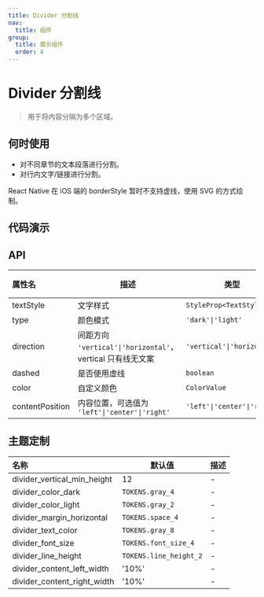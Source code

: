 ```yaml
---
title: Divider 分割线
nav:
  title: 组件
group:
  title: 展示组件
  order: 4
---
```


# Divider 分割线

> 用于将内容分隔为多个区域。

## 何时使用

- 对不同章节的文本段落进行分割。
- 对行内文字/链接进行分割。

React Native 在 iOS 端的 borderStyle 暂时不支持虚线，使用 SVG 的方式绘制。

## 代码演示

<code src="./__fixtures__/basic.tsx"></code>

## API

| 属性名          | 描述                                                       | 类型                        | 默认值         | 版本 |
| :-------------- | ---------------------------------------------------------- | --------------------------- | -------------- | ---- |
| textStyle       | 文字样式                                                   | `StyleProp<TextStyle>`      | -              | -    |
| type            | 颜色模式                                                   | `'dark'\|'light'`           | `'light'`      | -    |
| direction       | 间距方向 `'vertical'\|'horizontal'`，vertical 只有线无文案 | `'vertical'\|'horizontal'`  | `'horizontal'` | -    |
| dashed          | 是否使用虚线                                               | `boolean`                   | -              | -    |
| color           | 自定义颜色                                                 | `ColorValue`                | -              | -    |
| contentPosition | 内容位置，可选值为 `'left'\|'center'\|'right'`             | `'left'\|'center'\|'right'` | `'center'`     | -    |

## 主题定制

| 名称                        | 默认值                 | 描述 |
| :-------------------------- | ---------------------- | ---- |
| divider_vertical_min_height | 12                     | -    |
| divider_color_dark          | `TOKENS.gray_4`        | -    |
| divider_color_light         | `TOKENS.gray_2`        | -    |
| divider_margin_horizontal   | `TOKENS.space_4`       | -    |
| divider_text_color          | `TOKENS.gray_8`        | -    |
| divider_font_size           | `TOKENS.font_size_4`   | -    |
| divider_line_height         | `TOKENS.line_height_2` | -    |
| divider_content_left_width  | '10%'                  | -    |
| divider_content_right_width | '10%'                  | -    |
